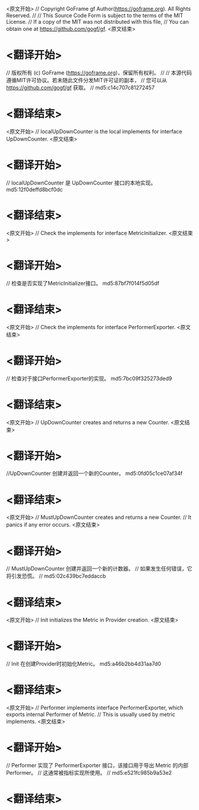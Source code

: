 
<原文开始>
// Copyright GoFrame gf Author(https://goframe.org). All Rights Reserved.
//
// This Source Code Form is subject to the terms of the MIT License.
// If a copy of the MIT was not distributed with this file,
// You can obtain one at https://github.com/gogf/gf.
<原文结束>

# <翻译开始>
// 版权所有 (c) GoFrame (https://goframe.org)，保留所有权利。
//
// 本源代码遵循MIT许可协议。若未随此文件分发MIT许可证的副本，
// 您可以从 https://github.com/gogf/gf 获取。
// md5:c14c707c81272457
# <翻译结束>


<原文开始>
// localUpDownCounter is the local implements for interface UpDownCounter.
<原文结束>

# <翻译开始>
// localUpDownCounter 是 UpDownCounter 接口的本地实现。 md5:12f0deffd8bcf0dc
# <翻译结束>


<原文开始>
// Check the implements for interface MetricInitializer.
<原文结束>

# <翻译开始>
// 检查是否实现了MetricInitializer接口。 md5:87bf7f014f5d05df
# <翻译结束>


<原文开始>
// Check the implements for interface PerformerExporter.
<原文结束>

# <翻译开始>
// 检查对于接口PerformerExporter的实现。 md5:7bc09f325273ded9
# <翻译结束>


<原文开始>
// UpDownCounter creates and returns a new Counter.
<原文结束>

# <翻译开始>
//UpDownCounter 创建并返回一个新的Counter。 md5:0fd05c1ce07af34f
# <翻译结束>


<原文开始>
// MustUpDownCounter creates and returns a new Counter.
// It panics if any error occurs.
<原文结束>

# <翻译开始>
// MustUpDownCounter 创建并返回一个新的计数器。
// 如果发生任何错误，它将引发恐慌。
// md5:02c439bc7eddaccb
# <翻译结束>


<原文开始>
// Init initializes the Metric in Provider creation.
<原文结束>

# <翻译开始>
// Init 在创建Provider时初始化Metric。 md5:a46b2bb4d31aa7d0
# <翻译结束>


<原文开始>
// Performer implements interface PerformerExporter, which exports internal Performer of Metric.
// This is usually used by metric implements.
<原文结束>

# <翻译开始>
// Performer 实现了 PerformerExporter 接口，该接口用于导出 Metric 的内部 Performer。
// 这通常被指标实现所使用。
// md5:e521fc985b9a53e2
# <翻译结束>

